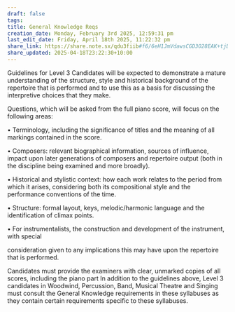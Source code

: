 ```yaml
---
draft: false
tags: 
title: General Knowledge Reqs
creation_date: Monday, February 3rd 2025, 12:59:31 pm
last_edit_date: Friday, April 18th 2025, 11:22:32 pm
share_link: https://share.note.sx/qdu3fiib#f6/6eH1JmVdawsCGD3O28EAK+tjD2QdpSdnBvNW0g70
share_updated: 2025-04-18T23:22:30+10:00
---
```


Guidelines for Level 3 Candidates will be expected to demonstrate a mature understanding of the structure, style and historical background of the repertoire that is performed and to use this as a basis for discussing the interpretive choices that they make.

Questions, which will be asked from the full piano score, will focus on the following areas:

• Terminology, including the significance of titles and the meaning of all markings contained in the score.

• Composers: relevant biographical information, sources of influence, impact upon later generations of composers and repertoire output (both in the discipline being examined and more broadly).

• Historical and stylistic context: how each work relates to the period from which it arises, considering both its compositional style and the performance conventions of the time.

• Structure: formal layout, keys, melodic/harmonic language and the identification of climax points.

• For instrumentalists, the construction and development of the instrument, with special

consideration given to any implications this may have upon the repertoire that is performed.

Candidates must provide the examiners with clear, unmarked copies of all scores, including the piano part In addition to the guidelines above, Level 3 candidates in Woodwind, Percussion, Band, Musical Theatre and Singing must consult the General Knowledge requirements in these syllabuses as they contain certain requirements specific to these syllabuses.
